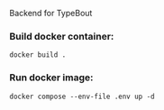 Backend for TypeBout

### Build docker container:
`docker build .`

### Run docker image:
`docker compose --env-file .env up -d`
